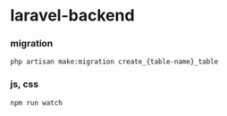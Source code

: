 # laravel-backend

### migration
```
php artisan make:migration create_{table-name}_table
```


### js, css
```
npm run watch
```

